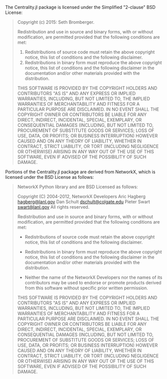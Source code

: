 The Centrality.jl package is licensed under the Simplified "2-clause" BSD License:

> Copyright (c) 2015: Seth Bromberger.
>
> Redistribution and use in source and binary forms, with or without
> modification, are permitted provided that the following conditions are
> met:
>
> 1. Redistributions of source code must retain the above copyright
>    notice, this list of conditions and the following disclaimer.
> 2. Redistributions in binary form must reproduce the above copyright
>    notice, this list of conditions and the following disclaimer in the
>    documentation and/or other materials provided with the distribution.
>
> THIS SOFTWARE IS PROVIDED BY THE COPYRIGHT HOLDERS AND CONTRIBUTORS
> "AS IS" AND ANY EXPRESS OR IMPLIED WARRANTIES, INCLUDING, BUT NOT
> LIMITED TO, THE IMPLIED WARRANTIES OF MERCHANTABILITY AND FITNESS FOR
> A PARTICULAR PURPOSE ARE DISCLAIMED. IN NO EVENT SHALL THE COPYRIGHT
> OWNER OR CONTRIBUTORS BE LIABLE FOR ANY DIRECT, INDIRECT, INCIDENTAL,
> SPECIAL, EXEMPLARY, OR CONSEQUENTIAL DAMAGES (INCLUDING, BUT NOT
> LIMITED TO, PROCUREMENT OF SUBSTITUTE GOODS OR SERVICES; LOSS OF USE,
> DATA, OR PROFITS; OR BUSINESS INTERRUPTION) HOWEVER CAUSED AND ON ANY
> THEORY OF LIABILITY, WHETHER IN CONTRACT, STRICT LIABILITY, OR TORT
> (INCLUDING NEGLIGENCE OR OTHERWISE) ARISING IN ANY WAY OUT OF THE USE
> OF THIS SOFTWARE, EVEN IF ADVISED OF THE POSSIBILITY OF SUCH DAMAGE.

Portions of the Centrality.jl package are derived from NetworkX, which
is licensed under the BSD License as follows:

> NetworkX Python library and are BSD Licensed as follows:
>
> Copyright (C) 2004-2012, NetworkX Developers
> Aric Hagberg <hagberg@lanl.gov>
> Dan Schult <dschult@colgate.edu>
> Pieter Swart <swart@lanl.gov>
> All rights reserved.
>
> Redistribution and use in source and binary forms, with or without
> modification, are permitted provided that the following conditions are
> met:
>
>   * Redistributions of source code must retain the above copyright
>     notice, this list of conditions and the following disclaimer.
>
>   * Redistributions in binary form must reproduce the above
>     copyright notice, this list of conditions and the following
>     disclaimer in the documentation and/or other materials provided
>     with the distribution.
>
>   * Neither the name of the NetworkX Developers nor the names of its
>     contributors may be used to endorse or promote products derived
>     from this software without specific prior written permission.
>
>
> THIS SOFTWARE IS PROVIDED BY THE COPYRIGHT HOLDERS AND CONTRIBUTORS
> "AS IS" AND ANY EXPRESS OR IMPLIED WARRANTIES, INCLUDING, BUT NOT
> LIMITED TO, THE IMPLIED WARRANTIES OF MERCHANTABILITY AND FITNESS FOR
> A PARTICULAR PURPOSE ARE DISCLAIMED. IN NO EVENT SHALL THE COPYRIGHT
> OWNER OR CONTRIBUTORS BE LIABLE FOR ANY DIRECT, INDIRECT, INCIDENTAL,
> SPECIAL, EXEMPLARY, OR CONSEQUENTIAL DAMAGES (INCLUDING, BUT NOT
> LIMITED TO, PROCUREMENT OF SUBSTITUTE GOODS OR SERVICES; LOSS OF USE,
> DATA, OR PROFITS; OR BUSINESS INTERRUPTION) HOWEVER CAUSED AND ON ANY
> THEORY OF LIABILITY, WHETHER IN CONTRACT, STRICT LIABILITY, OR TORT
> (INCLUDING NEGLIGENCE OR OTHERWISE) ARISING IN ANY WAY OUT OF THE USE
> OF THIS SOFTWARE, EVEN IF ADVISED OF THE POSSIBILITY OF SUCH DAMAGE.
